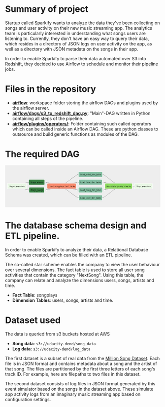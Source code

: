 # Summary of project

Startup called Sparkify wants to analyze the data they've been collecting on songs and user activity on their new music streaming app. The analytics team is particularly interested in understanding what songs users are listening to. Currently, they don't have an easy way to query their data, which resides in a directory of JSON logs on user activity on the app, as well as a directory with JSON metadata on the songs in their app.

In order to enable Sparkify to parse their data automated over S3 into Redshift, they decided to use Airflow to schedule and monitor their pipeline jobs.

# Files in the repository

* **[airflow](airflow)**: workspace folder storing the airflow DAGs and plugins used by the airflow server.
* **[airflow/dags/s3_to_redshift_dag.py](airflow/dags/s3_to_redshift_dag.py)**: "Main"-DAG written in Python containing all steps of the pipeline.
* **[airflow/plugins/operators/](airflow/plugins/operators)**: Folder containing such called operators which can be called inside an Airflow DAG. These are python classes to outsource and build generic functions as modules of the DAG.

# The required DAG

<img src="./images/airflow_dag.jpg" width="600" />

# The database schema design and ETL pipeline.

In order to enable Sparkify to analyze their data, a Relational Database Schema was created, which can be filled with an ETL pipeline.

The so-called star scheme enables the company to view the user behaviour over several dimensions.
The fact table is used to store all user song activities that contain the category "NextSong". Using this table, the company can relate and analyze the dimensions users, songs, artists and time.

* **Fact Table**: songplays
* **Dimension Tables**: users, songs, artists and time.

# Dataset used

The data is queried from s3 buckets hosted at AWS

* **Song data**: ```s3://udacity-dend/song_data```
* **Log data**: ```s3://udacity-dend/log_data```

The first dataset is a subset of real data from the [Million Song Dataset](http://millionsongdataset.com/). Each file is in JSON format and contains metadata about a song and the artist of that song. The files are partitioned by the first three letters of each song's track ID. For example, here are filepaths to two files in this dataset.

The second dataset consists of log files in JSON format generated by this event simulator based on the songs in the dataset above. These simulate app activity logs from an imaginary music streaming app based on configuration settings.